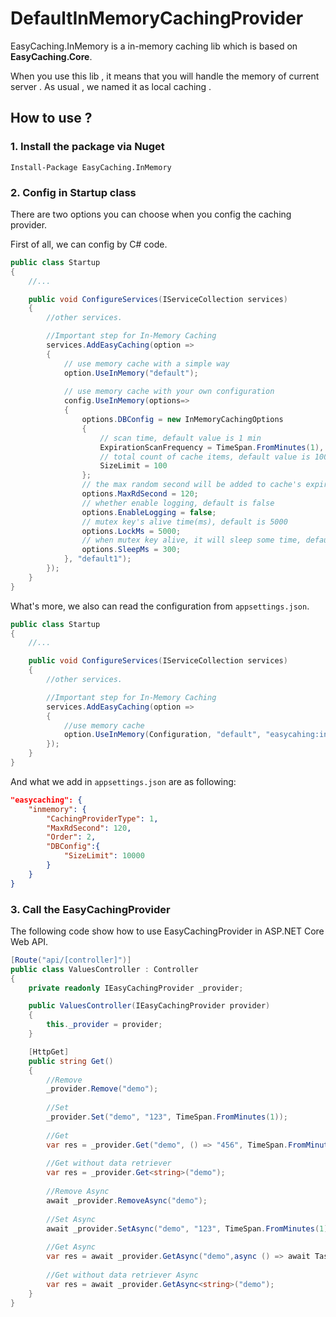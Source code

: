 # DefaultInMemoryCachingProvider

EasyCaching.InMemory is a in-memory caching lib which is based on **EasyCaching.Core**.

When you use this lib , it means that you will handle the memory of current server . As usual , we named it as local caching .

## How to use ?

### 1. Install the package via Nuget

```
Install-Package EasyCaching.InMemory
```

### 2. Config in Startup class

There are two options you can choose when you config the caching provider.

First of all, we can config by C# code.

```csharp
public class Startup
{
    //...

    public void ConfigureServices(IServiceCollection services)
    {
        //other services.

        //Important step for In-Memory Caching
        services.AddEasyCaching(option =>
        {
            // use memory cache with a simple way
            option.UseInMemory("default");
            
            // use memory cache with your own configuration
            config.UseInMemory(options=> 
            {
                options.DBConfig = new InMemoryCachingOptions
                {
                    // scan time, default value is 1 min
                    ExpirationScanFrequency = TimeSpan.FromMinutes(1), 
                    // total count of cache items, default value is 10000
                    SizeLimit = 100 
                };
                // the max random second will be added to cache's expiration, default value is 120
                options.MaxRdSecond = 120;
                // whether enable logging, default is false
                options.EnableLogging = false;
                // mutex key's alive time(ms), default is 5000
                options.LockMs = 5000;
                // when mutex key alive, it will sleep some time, default is 300
                options.SleepMs = 300;
            }, "default1");
        });
    }
}
```

What's more, we also can read the configuration from `appsettings.json`.

```csharp
public class Startup
{
    //...

    public void ConfigureServices(IServiceCollection services)
    {
        //other services.

        //Important step for In-Memory Caching
        services.AddEasyCaching(option =>
        {
            //use memory cache
            option.UseInMemory(Configuration, "default", "easycahing:inmemory");
        });
    }
}
```

And what we add in `appsettings.json` are as following:

```JSON
"easycaching": {
    "inmemory": {
        "CachingProviderType": 1,
        "MaxRdSecond": 120,
        "Order": 2,
        "DBConfig":{
            "SizeLimit": 10000
        }
    }
}
```

### 3. Call the EasyCachingProvider

The following code show how to use EasyCachingProvider in ASP.NET Core Web API.

```csharp
[Route("api/[controller]")]
public class ValuesController : Controller
{
    private readonly IEasyCachingProvider _provider;

    public ValuesController(IEasyCachingProvider provider)
    {
        this._provider = provider;
    }

    [HttpGet]
    public string Get()
    {
        //Remove
        _provider.Remove("demo");
        
        //Set
        _provider.Set("demo", "123", TimeSpan.FromMinutes(1));
            
        //Get
        var res = _provider.Get("demo", () => "456", TimeSpan.FromMinutes(1));
        
        //Get without data retriever
        var res = _provider.Get<string>("demo");
        
        //Remove Async
        await _provider.RemoveAsync("demo");
           
        //Set Async
        await _provider.SetAsync("demo", "123", TimeSpan.FromMinutes(1));   
            
        //Get Async    
        var res = await _provider.GetAsync("demo",async () => await Task.FromResult("456"), TimeSpan.FromMinutes(1));   
        
        //Get without data retriever Async
        var res = await _provider.GetAsync<string>("demo");
    }
}
```